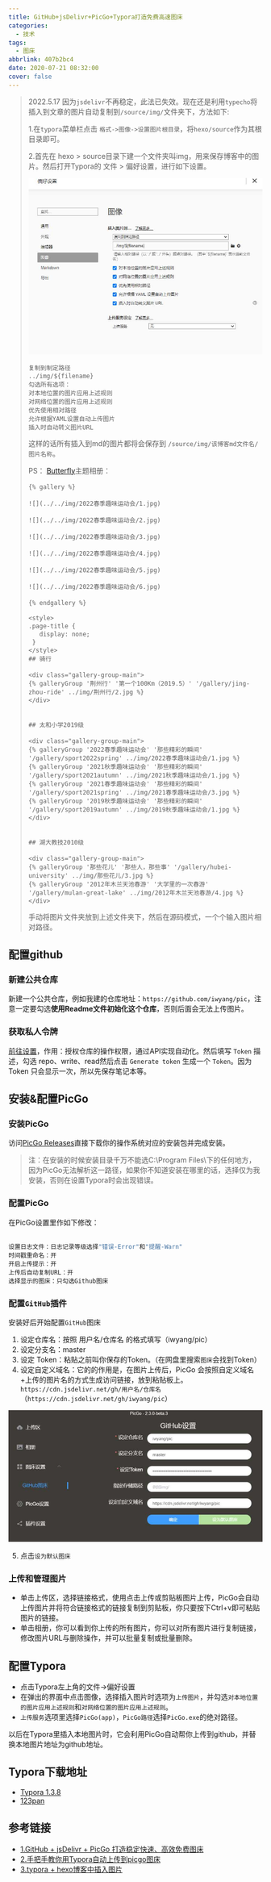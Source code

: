 ```yaml
---
title: GitHub+jsDelivr+PicGo+Typora打造免费高速图床
categories:
  - 技术
tags:
  - 图床
abbrlink: 407b2bc4
date: 2020-07-21 08:32:00
cover: false
---
```


>2022.5.17 因为`jsdelivr`不再稳定，此法已失效。现在还是利用`typecho`将插入到文章的图片自动复制到`/source/img/`文件夹下，方法如下:
>
>1.在`typora`菜单栏点击 `格式->图像->设置图片根目录`，将`hexo/source`作为其根目录即可。
>
>2.首先在 hexo > source目录下建一个文件夹叫img，用来保存博客中的图片。然后打开Typora的 文件 > 偏好设置，进行如下设置。
>
>![](../img/GitHub+jsDelivr+PicGo+typecho%E6%89%93%E9%80%A0%E5%85%8D%E8%B4%B9%E9%AB%98%E9%80%9F%E5%9B%BE%E5%BA%8A/QQ%E6%88%AA%E5%9B%BE20220517225839.jpg)
>
>```
>复制到制定路径
>../img/${filename}
>勾选所有选项：
>对本地位置的图片应用上述规则
>对网络位置的图片应用上述规则
>优先使用相对路径
>允许根据YAML设置自动上传图片
>插入时自动转义图片URL
>```
>
>这样的话所有插入到md的图片都将会保存到 `/source/img/该博客md文件名/图片名称`。
>
>PS： [Butterfly](https://github.com/jerryc127/hexo-theme-butterfly)主题相册：
>
>```
>{% gallery %}
>
>![](../../img/2022春季趣味运动会/1.jpg)
>
>![](../../img/2022春季趣味运动会/2.jpg)
>
>![](../../img/2022春季趣味运动会/3.jpg)
>
>![](../../img/2022春季趣味运动会/4.jpg)
>
>![](../../img/2022春季趣味运动会/5.jpg)
>
>![](../../img/2022春季趣味运动会/6.jpg)
>
>{% endgallery %}
>```
>
>```
><style>
>.page-title {
>    display: none;
>  }
></style>
>## 骑行
>
><div class="gallery-group-main">
>{% galleryGroup '荆州行' '第一个100Km（2019.5）' '/gallery/jing-zhou-ride' ../img/荆州行/2.jpg %}
></div>
>
>
>## 太和小学2019级
>
><div class="gallery-group-main">
>{% galleryGroup '2022春季趣味运动会' '那些精彩的瞬间' '/gallery/sport2022spring' ../img/2022春季趣味运动会/1.jpg %}
>{% galleryGroup '2021秋季趣味运动会' '那些精彩的瞬间' '/gallery/sport2021autumn' ../img/2021秋季趣味运动会/1.jpg %}
>{% galleryGroup '2021春季趣味运动会' '那些精彩的瞬间' '/gallery/sport2021spring' ../img/2021春季趣味运动会/3.jpg %}
>{% galleryGroup '2019秋季趣味运动会' '那些精彩的瞬间' '/gallery/sport2019autumn' ../img/2019秋季趣味运动会/1.jpg %}
></div>
>
>
>## 湖大教技2010级
>
><div class="gallery-group-main">
>{% galleryGroup '那些花儿' '那些人，那些事' '/gallery/hubei-university' ../img/那些花儿/3.jpg %}
>{% galleryGroup '2012年木兰天池春游' '大学里的一次春游' '/gallery/mulan-great-lake' ../img/2012年木兰天池春游/4.jpg %}
></div>
>```
>
>手动将图片文件夹放到上述文件夹下，然后在源码模式，一个个输入图片相对路径。

## 配置github

### 新建公共仓库  

新建一个公共仓库，例如我建的仓库地址：`https://github.com/iwyang/pic`，注意一定要勾选**使用Readme文件初始化这个仓库**，否则后面会无法上传图片。

### 获取私人令牌

[前往设置](https://github.com/settings/tokens)，作用：授权仓库的操作权限，通过API实现自动化。然后填写 `Token` 描述，勾选 repo、write、read然后点击 `Generate token` 生成一个 `Token`。因为 Token 只会显示一次，所以先保存笔记本等。

## 安装&配置PicGo

### 安装PicGo

访问[PicGo Releases](https://github.com/Molunerfinn/PicGo/releases)直接下载你的操作系统对应的安装包并完成安装。

> 注：在安装的时候安装目录千万不能选C:\Program Files\下的任何地方，因为PicGo无法解析这一路径，如果你不知道安装在哪里的话，选择仅为我安装，否则在设置Typora时会出现错误。

### 配置PicGo

在PicGo设置里作如下修改：

```bash

设置日志文件：日志记录等级选择"错误-Error"和"提醒-Warn"
时间戳重命名：开
开启上传提示：开
上传后自动复制URL：开
选择显示的图床：只勾选Github图床
```

### 配置`GitHub`插件

安装好后开始配置`GitHub`图床

1. 设定仓库名：按照 用户名/仓库名 的格式填写（iwyang/pic）
2. 设定分支名：master
3. 设定 Token：粘贴之前叫你保存的Token。（在网盘里搜索`图床`会找到Token）
4. 设定自定义域名：它的的作用是，在图片上传后，PicGo 会按照自定义域名+上传的图片名的方式生成访问链接，放到粘贴板上。 `https://cdn.jsdelivr.net/gh/用户名/仓库名`（`https://cdn.jsdelivr.net/gh/iwyang/pic`）

![](../img/GitHub+jsDelivr+PicGo+typecho%E6%89%93%E9%80%A0%E5%85%8D%E8%B4%B9%E9%AB%98%E9%80%9F%E5%9B%BE%E5%BA%8A/8.jpg)

5. 点击`设为默认图床`

### 上传和管理图片

- 单击上传区，选择链接格式，使用点击上传或剪贴板图片上传，PicGo会自动上传图片并将符合链接格式的链接复制到剪贴板，你只要按下Ctrl+v即可粘贴图片的链接。
- 单击相册，你可以看到你上传的所有图片，你可以对所有图片进行复制链接，修改图片URL与删除操作，并可以批量复制或批量删除。

## 配置Typora

- 点击Typora左上角的文件->偏好设置
- 在弹出的界面中点击图像，选择插入图片时选项为`上传图片`，并勾选`对本地位置的图片应用上述规则`和`对网络位置的图片应用上述规则`。
- `上传服务`选项里选择`PicGo(app)`，`PicGo路径`选择`PicGo.exe`的绝对路径。

以后在Typora里插入本地图片时，它会利用PicGo自动帮你上传到github，并替换本地图片地址为github地址。

## Typora下载地址

+ [Typora 1.3.8](https://www.ghxi.com/typora.html)
+ [123pan](http://www.123pan.com/s/HQeA-UX1Sh)

## 参考链接

+ [1.GitHub + jsDelivr + PicGo 打造稳定快速、高效免费图床](https://my.oschina.net/u/3990666/blog/4371252)
+ [2.手把手教你用Typora自动上传到picgo图床](https://blog.csdn.net/disILLL/article/details/104944710)
+ [3.typora + hexo博客中插入图片](https://yinyoupoet.github.io/2019/09/03/hexo%E5%8D%9A%E5%AE%A2%E4%B8%AD%E6%8F%92%E5%85%A5%E5%9B%BE%E7%89%87/)

